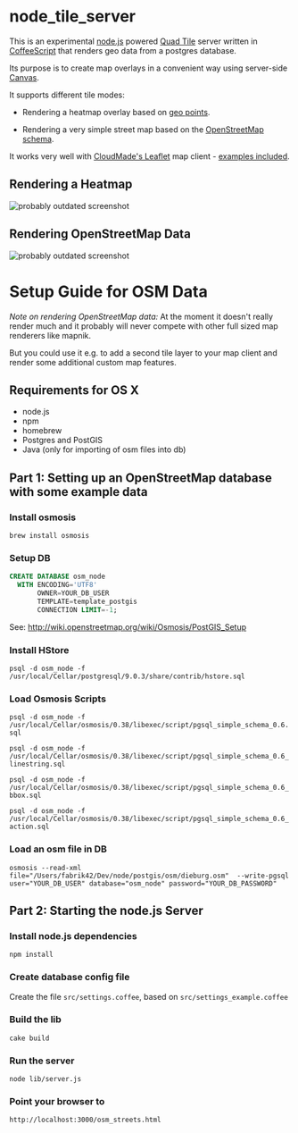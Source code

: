 # node_tile_server

This is an experimental [node.js](http://nodejs.org) powered [Quad Tile](http://wiki.openstreetmap.org/wiki/QuadTiles) server written in [CoffeeScript](http://coffeescript.org) that renders geo data from a postgres database.

Its purpose is to create map overlays in a convenient way using server-side [Canvas](https://developer.mozilla.org/en/Canvas_tutorial).

It supports different tile modes:

* Rendering a heatmap overlay based on [geo points](http://postgis.refractions.net/documentation/manual-1.5/ST_Point.html).

* Rendering a very simple street map based on the [OpenStreetMap schema](http://wiki.openstreetmap.org/wiki/Osmosis/PostGIS_Setup).

It works very well with [CloudMade's Leaflet](http://leaflet.cloudmade.com/) map client - [examples included](https://github.com/fabrik42/node_tile_server/tree/master/examples).

## Rendering a Heatmap

![probably outdated screenshot](http://dl.dropbox.com/u/1523969/node_tile_server/heatmap.jpg)

## Rendering OpenStreetMap Data

![probably outdated screenshot](http://dl.dropbox.com/u/1523969/node_tile_server/osm_streets.jpg)

# Setup Guide for OSM Data

*Note on rendering OpenStreetMap data:* 
At the moment it doesn't really render much and it probably will never compete with other full sized map renderers like mapnik.

But you could use it e.g. to add a second tile layer to your map client and render some additional custom map features.

## Requirements for OS X

* node.js
* npm
* homebrew
* Postgres and PostGIS
* Java (only for importing of osm files into db)

## Part 1: Setting up an OpenStreetMap database with some example data

### Install osmosis

`brew install osmosis`

### Setup DB

```sql
CREATE DATABASE osm_node
  WITH ENCODING='UTF8'
       OWNER=YOUR_DB_USER
       TEMPLATE=template_postgis
       CONNECTION LIMIT=-1;
```

See: http://wiki.openstreetmap.org/wiki/Osmosis/PostGIS_Setup

### Install HStore

`psql -d osm_node -f /usr/local/Cellar/postgresql/9.0.3/share/contrib/hstore.sql`

### Load Osmosis Scripts

`psql -d osm_node -f /usr/local/Cellar/osmosis/0.38/libexec/script/pgsql_simple_schema_0.6.sql`

`psql -d osm_node -f /usr/local/Cellar/osmosis/0.38/libexec/script/pgsql_simple_schema_0.6_linestring.sql`

`psql -d osm_node -f /usr/local/Cellar/osmosis/0.38/libexec/script/pgsql_simple_schema_0.6_bbox.sql`

`psql -d osm_node -f /usr/local/Cellar/osmosis/0.38/libexec/script/pgsql_simple_schema_0.6_action.sql`

### Load an osm file in DB

`osmosis --read-xml file="/Users/fabrik42/Dev/node/postgis/osm/dieburg.osm"  --write-pgsql user="YOUR_DB_USER" database="osm_node" password="YOUR_DB_PASSWORD"`

## Part 2: Starting the node.js Server

### Install node.js dependencies

`npm install`

### Create database config file

Create the file `src/settings.coffee`, based on `src/settings_example.coffee`

### Build the lib

`cake build`

### Run the server

`node lib/server.js`

### Point your browser to

`http://localhost:3000/osm_streets.html`
